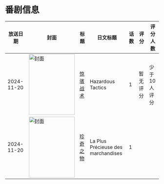 # 番剧信息

|放送日期|封面|标题|日文标题|话数|评分|评分人数|
|---|---|---|---|---|---|---|
|2024-11-20|<img src="https://lain.bgm.tv/pic/cover/c/61/de/536900_K9RD2.jpg" alt="封面" style="width:150px;height:200px;object-fit:cover;">|[惊骇战术](https://bangumi.tv/subject/536900)|Hazardous Tactics|1|暂无评分|少于10人评分|
|2024-11-20|<img src="https://lain.bgm.tv/pic/cover/c/ea/78/526064_5iySB.jpg" alt="封面" style="width:150px;height:200px;object-fit:cover;">|[珍奇之物](https://bangumi.tv/subject/526064)|La Plus Précieuse des marchandises|1|||
